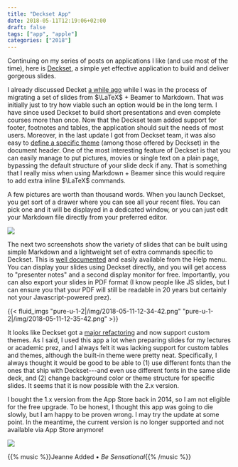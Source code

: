 ```yaml
---
title: "Deckset App"
date: 2018-05-11T12:19:06+02:00
draft: false
tags: ["app", "apple"]
categories: ["2018"]
---
```


Continuing on my series of posts on applications I like (and use most of the time), here is [Deckset](https://www.decksetapp.com), a simple yet effective application to build and deliver gorgeous slides.

I already discussed Decket [a while ago](/post/from-beamer-to-deckset) while I was in the process of migrating a set of slides from $\LaTeX$ + Beamer to Markdown. That was initially just to try how viable such an option would be in the long term. I have since used Deckset to build short presentations and even complete courses more than once. Now that the Deckset team added support for footer, footnotes and tables, the application should suit the needs of most users. Moreover, in the last update I got from Deckset team, it was also easy to [define a specific theme](https://docs.decksetapp.com/English.lproj/Customization/01-configuration-commands.html) (among those offered by Deckset) in the document header. One of the most interesting feature of Deckset is that you can easily manage to put pictures, movies or single text on a plain page, bypassing the default structure of your slide deck if any. That is something that I really miss when using Markdown + Beamer since this would require to add extra inline $\LaTeX$ commands.

A few pictures are worth than thousand words. When you launch Deckset, you get sort of a drawer where you can see all your recent files. You can pick one and it will be displayed in a dedicated window, or you can just edit your Markdown file directly from your preferred editor.

![](/img/2018-05-11-12-34-32.png)

The next two screenshots show the variety of slides that can be built using simple Markdown and a lightweight set of extra commands specific to Deckset. This is [well documented](https://www.decksetapp.com/help/) and easily available from the Help menu. You can display your slides using Deckset directly, and you will get access to "presenter notes" and a second display monitor for free. Importantly, you can also export your slides in PDF format (I know people like JS slides, but I can ensure you that your PDF will still be readable in 20 years but certainly not your Javascript-powered prez).

{{< fluid_imgs
  "pure-u-1-2|/img/2018-05-11-12-34-42.png"
  "pure-u-1-2|/img/2018-05-11-12-35-42.png" >}}

It looks like Deckset got a [major refactoring](https://www.decksetapp.com/2/) and now support custom themes. As I said, I used this app a lot when preparing slides for my lectures or academic prez, and I always felt it was lacking support for custom tables and themes, although the built-in theme were pretty neat. Specifically, I always thought it would be good to be able to (1) use different fonts than the ones that ship with Deckset---and even use different fonts in the same slide deck, and (2) change background color or theme structure for specific slides. It seems that it is now possible with the 2.x version.

I bought the 1.x version from the App Store back in 2014, so I am not eligible for the free upgrade. To be honest, I thought this app was going to die slowly, but I am happy to be proven wrong. I may try the update at some point. In the meantime, the current version is no longer supported and not available via App Store anymore!

![](/img/2018-05-11-12-34-11.png)

{{% music %}}Jeanne Added • _Be Sensational_{{% /music %}}
